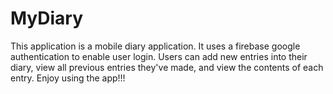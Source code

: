 # MyDiary
This application is a mobile diary application.
It uses a firebase google authentication to enable user login.
Users can add new entries into their diary, view all previous entries they've made, and view the contents of each entry.
Enjoy using the app!!!
